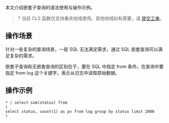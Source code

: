 本文介绍嵌套子查询的语法使用与操作示例。

>? 当前 CLS 函数仅支持重庆地域使用。其他地域如有需要，请 [提交工单](https://console.cloud.tencent.com/workorder/category)。
>

## 操作场景

针对一些复杂的查询场景，一层 SQL 无法满足需求，通过 SQL 嵌套查询可以满足复杂的需求。

嵌套子查询和无嵌套查询的区别在于，要在 SQL 中指定 from 条件。在查询中要指定 from log 这个关键字，表示从日志中读取原始数据。


## 操作示例

```
* | select sum(status) from 
(
select status, count(1) as pv from log group by status limit 2000
)
```

